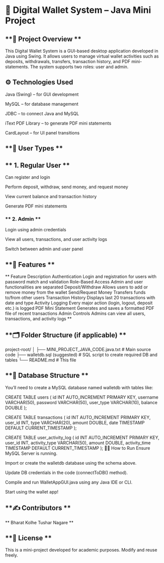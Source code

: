 

# **💼 Digital Wallet System – Java Mini Project**
## **📜 Project Overview **
This Digital Wallet System is a GUI-based desktop application developed in Java using Swing. It allows users to manage virtual wallet activities such as deposits, withdrawals, transfers, transaction history, and PDF mini-statements. The system supports two roles: user and admin.

## **⚙️ Technologies Used**
Java (Swing) – for GUI development

MySQL – for database management

JDBC – to connect Java and MySQL

iText PDF Library – to generate PDF mini statements

CardLayout – for UI panel transitions

## **👤 User Types **
## ** 1. Regular User **
Can register and login

Perform deposit, withdraw, send money, and request money

View current balance and transaction history

Generate PDF mini statements

### ** 2. Admin **
Login using admin credentials

View all users, transactions, and user activity logs

Switch between admin and user panel

## **🔐 Features **
** Feature	Description
Authentication	Login and registration for users with password match and validation
Role-Based Access	Admin and user functionalities are separated
Deposit/Withdraw	Allows users to add or remove money from the wallet
Send/Request Money	Transfers funds to/from other users
Transaction History	Displays last 20 transactions with date and type
Activity Logging	Every major action (login, logout, deposit etc.) is logged
PDF Mini Statement	Generates and saves a formatted PDF file of recent transactions
Admin Controls	Admins can view all users, transactions, and activity logs **

## **🗂️ Folder Structure (if applicable) **

project-root/
│
├── MINI_PROJECT_JAVA_CODE.java.txt    # Main source code
├── walletdb.sql (suggested)           # SQL script to create required DB and tables
└── README.md                          # This file

## **🧱 Database Structure **
You’ll need to create a MySQL database named walletdb with tables like:


CREATE TABLE users (
    id INT AUTO_INCREMENT PRIMARY KEY,
    username VARCHAR(50),
    password VARCHAR(50),
    user_type VARCHAR(10),
    balance DOUBLE
);

CREATE TABLE transactions (
    id INT AUTO_INCREMENT PRIMARY KEY,
    user_id INT,
    type VARCHAR(20),
    amount DOUBLE,
    date TIMESTAMP DEFAULT CURRENT_TIMESTAMP
);

CREATE TABLE user_activity_log (
    id INT AUTO_INCREMENT PRIMARY KEY,
    user_id INT,
    activity_type VARCHAR(50),
    amount DOUBLE,
    activity_time TIMESTAMP DEFAULT CURRENT_TIMESTAMP
);
🏃‍♂️ How to Run
Ensure MySQL Server is running.

Import or create the walletdb database using the schema above.

Update DB credentials in the code (connectToDB() method).

Compile and run WalletAppGUI.java using any Java IDE or CLI.

Start using the wallet app!

## **✍️ Contributors **
** Bharat Kolhe
Tushar Nagare **

## **📄 License **
This is a mini-project developed for academic purposes. Modify and reuse freely.
